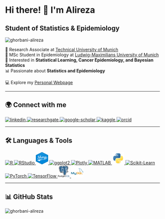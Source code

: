 # Hi there! 👋 I'm Alireza  

## **Student of Statistics & Epidemiology**  

<p align="left">
<img src="https://komarev.com/ghpvc/?username=ghorbani-alireza&label=Profile%20views&color=0e75b6&style=flat" alt="ghorbani-alireza" /> 
</p>

📍 Research Associate at [Technical University of Munich](https://www.sg.tum.de/php/startseite/)  
📍 MSc Student in Epidemiology at [Ludwig-Maximilians University of Munich](https://www.lmu.de/en/)  
🔬 Interested in **Statistical Learning, Cancer Epidemiology, and Bayesian Statistics**  
📊 Passionate about **Statistics and Epidemiology**  

💻 Explore my [Personal Webpage](https://ghorbani-alireza.github.io/)  


---

## 🌍 Connect with me  

<a href="https://linkedin.com/in/ghorbanialireza" target="blank">
  <img align="center" src="https://raw.githubusercontent.com/rahuldkjain/github-profile-readme-generator/master/src/images/icons/Social/linked-in-alt.svg" alt="linkedin" height="30" width="40" />
</a>
<a href="https://www.researchgate.net/profile/Alireza-Ghorbani-3?ev=hdr_xprf&_tp=eyJjb250ZXh0Ijp7ImZpcnN0UGFnZSI6Il9kaXJlY3QiLCJwYWdlIjoiX2RpcmVjdCJ9fQ" target="blank">
  <img align="center" src="https://upload.wikimedia.org/wikipedia/commons/thumb/5/5e/ResearchGate_icon_SVG.svg/2048px-ResearchGate_icon_SVG.svg.png" alt="researchgate" height="30" width="30" />
</a>
<a href="https://scholar.google.com/citations?user=RoWUdywAAAAJ&hl=en" target="blank">
  <img align="center" src="https://upload.wikimedia.org/wikipedia/commons/thumb/c/c7/Google_Scholar_logo.svg/2048px-Google_Scholar_logo.svg.png" alt="google-scholar" height="30" width="30" />
</a>
<a href="https://kaggle.com/ghorbanialireza/" target="blank">
  <img align="center" src="https://raw.githubusercontent.com/rahuldkjain/github-profile-readme-generator/master/src/images/icons/Social/kaggle.svg" alt="kaggle" height="30" width="40" />
</a>
<a href="https://orcid.org/0009-0002-8037-7977" target="blank">
  <img align="center" src="https://upload.wikimedia.org/wikipedia/commons/0/06/ORCID_iD.svg" alt="orcid" height="30" width="30" />
</a>


---

## 🛠️ Languages & Tools  


<p align="left">
  <!-- R Ecosystem -->
  <a href="https://www.r-project.org/" target="_blank">
    <img src="https://www.r-project.org/Rlogo.png" alt="R" width="48" height="40"/>
  </a>
  <a href="https://posit.co/products/open-source/rstudio/" target="_blank">
    <img src="https://upload.wikimedia.org/wikipedia/commons/thumb/d/d0/RStudio_logo_flat.svg/1200px-RStudio_logo_flat.svg.png" alt="RStudio" width="120" height="40"/>
  </a>
  <a href="https://shiny.rstudio.com/" target="_blank">
    <img src="https://raw.githubusercontent.com/rstudio/hex-stickers/main/PNG/shiny.png" alt="Shiny" width="40" height="40"/>
  </a>
  <a href="https://ggplot2.tidyverse.org/" target="_blank">
    <img src="https://ggplot2.tidyverse.org/logo.png" alt="ggplot2" width="40" height="40"/>
  </a>
  <a href="https://plotly.com/" target="_blank">
    <img src="https://www.vectorlogo.zone/logos/plot_ly/plot_ly-icon.svg" alt="Plotly" width="40" height="40"/>
  </a>
  

  <!-- MATLAB -->
  <a href="https://www.mathworks.com/" target="_blank">
    <img src="https://upload.wikimedia.org/wikipedia/commons/2/21/Matlab_Logo.png" alt="MATLAB" width="40" height="40"/>
  </a>

  <!-- Python Ecosystem -->
  <a href="https://www.python.org" target="_blank">
    <img src="https://raw.githubusercontent.com/devicons/devicon/master/icons/python/python-original.svg" alt="Python" width="40" height="40"/>
  </a>
  <a href="https://scikit-learn.org/" target="_blank">
    <img src="https://upload.wikimedia.org/wikipedia/commons/0/05/Scikit_learn_logo_small.svg" alt="Scikit-Learn" width="40" height="40"/>
  </a>
  <a href="https://pytorch.org/" target="_blank">
    <img src="https://www.vectorlogo.zone/logos/pytorch/pytorch-icon.svg" alt="PyTorch" width="40" height="40"/>
  </a>
  <a href="https://www.tensorflow.org" target="_blank">
    <img src="https://www.vectorlogo.zone/logos/tensorflow/tensorflow-icon.svg" alt="TensorFlow" width="40" height="40"/>
  </a>
  

  <!-- SQL Databases -->
  <a href="https://www.postgresql.org" target="_blank">
    <img src="https://raw.githubusercontent.com/devicons/devicon/master/icons/postgresql/postgresql-original-wordmark.svg" alt="PostgreSQL" width="40" height="40"/>
  </a>
  <a href="https://www.mysql.com/" target="_blank">
    <img src="https://raw.githubusercontent.com/devicons/devicon/master/icons/mysql/mysql-original-wordmark.svg" alt="MySQL" width="40" height="40"/>
  </a>
</p>

---

## 📊 GitHub Stats  

<p align="left">
<img src="https://github-readme-stats.vercel.app/api/top-langs?username=ghorbani-alireza&show_icons=true&locale=en&layout=compact" alt="ghorbani-alireza" />
</p>

